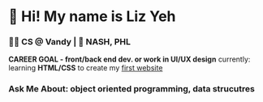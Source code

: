 # 👋 Hi!  My name is Liz Yeh
### 👩‍💻 CS @ Vandy | 📍 NASH, PHL
**CAREER GOAL - front/back end dev. or work in UI/UX design**
currently: learning **HTML/CSS** to create my <ins>first website</ins>
### Ask Me About: object oriented programming, data strucutres
